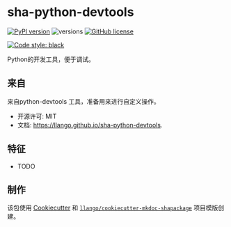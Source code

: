 # sha-python-devtools


[![PyPI version](https://badge.fury.io/py/sha-python-devtools.svg)](https://badge.fury.io/py/sha-python-devtools)
![versions](https://img.shields.io/pypi/pyversions/sha-python-devtools.svg)
[![GitHub license](https://img.shields.io/github/license/mgancita/sha-python-devtools.svg)](https://github.com/mgancita/sha-python-devtools/blob/main/LICENSE)


[![Code style: black](https://img.shields.io/badge/code%20style-black-000000.svg)](https://github.com/psf/black)


Python的开发工具，便于调试。

## 来自
来自python-devtools 工具，准备用来进行自定义操作。


- 开源许可: MIT
- 文档: https://llango.github.io/sha-python-devtools.


## 特征

* TODO

## 制作


该包使用 [Cookiecutter](https://github.com/audreyr/cookiecutter) 和 [`llango/cookiecutter-mkdoc-shapackage`](https://github.com/llango/cookiecutter-mkdoc-shapackage/) 项目模版创建。

